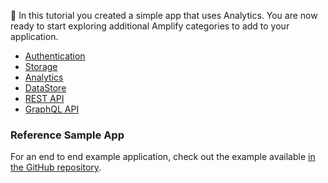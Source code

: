 👏 In this tutorial you created a simple app that uses Analytics.  You are now ready to start exploring additional Amplify categories to add to your application.

- [Authentication](~/lib/auth/getting-started.md)
- [Storage](~/lib/storage/getting-started.md)
- [Analytics](~/lib/analytics/getting-started.md)
- [DataStore](~/lib/datastore/getting-started.md)
- [REST API](~/lib/restapi/getting-started.md)
- [GraphQL API](~/lib/graphqlapi/getting-started.md)

### Reference Sample App 

For an end to end example application, check out the example available [in the GitHub repository](https://github.com/aws-amplify/amplify-flutter/tree/master/example).
